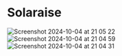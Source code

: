 
# Solaraise

![Screenshot 2024-10-04 at 21 05 22](https://github.com/user-attachments/assets/0efe494d-ed57-4c53-ab17-5c405f5e320d)
![Screenshot 2024-10-04 at 21 04 59](https://github.com/user-attachments/assets/1fb0c8d0-16fb-4196-af05-61654f419e46)
![Screenshot 2024-10-04 at 21 04 31](https://github.com/user-attachments/assets/881bb9aa-b73a-4901-8ae5-fa97a45b5f79)
